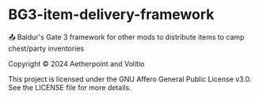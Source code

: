 # BG3-item-delivery-framework
📤️ Baldur's Gate 3 framework for other mods to distribute items to camp chest/party inventories

Copyright © 2024 Aetherpoint and Volitio

This project is licensed under the GNU Affero General Public License v3.0. See the LICENSE file for more details.
